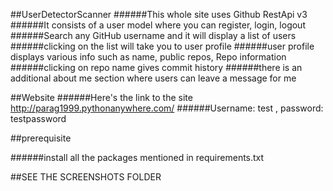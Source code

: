 ##UserDetectorScanner
######This whole site uses Github RestApi v3
######It consists of a user model where you can register, login, logout
######Search any GitHub username and it will display a list of users
######clicking on the list will take you to user profile
######user profile displays various info such as name, public repos, Repo information
######clicking on repo name gives commit history
######there is an additional about me section where users can leave a message for me

##Website
######Here's the link to the site http://parag1999.pythonanywhere.com/
######Username: test , password: testpassword

##prerequisite

######install all the packages mentioned in requirements.txt

##SEE THE SCREENSHOTS FOLDER
